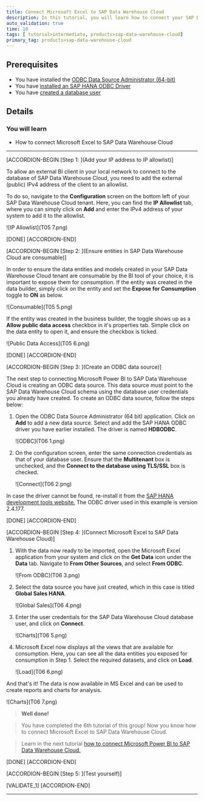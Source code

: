 ```yaml
---
title: Connect Microsoft Excel to SAP Data Warehouse Cloud
description: In this tutorial, you will learn how to connect your SAP Data Warehouse Cloud tenant to Microsoft Excel.
auto_validation: true
time: 10
tags: [ tutorial>intermediate, products>sap-data-warehouse-cloud]
primary_tag: products>sap-data-warehouse-cloud
---
```


## Prerequisites
  - You have installed the [ODBC Data Source Administrator (64-bit)](https://docs.microsoft.com/en-us/sql/connect/odbc/download-odbc-driver-for-sql-server?view=sql-server-ver15)
  - You have [installed an SAP HANA ODBC Driver](data-warehouse-cloud-bi4-install-odbc)
  - You have [created a database user](data-warehouse-cloud-intro8-create-databaseuser)

## Details
### You will learn
  - How to connect Microsoft Excel to SAP Data Warehouse Cloud

---
[ACCORDION-BEGIN [Step 1: ](Add your IP address to IP allowlist)]

To allow an external BI client in your local network to connect to the database of SAP Data Warehouse Cloud, you need to add the external (public) IPv4 address of the client to an allowlist.

To do so, navigate to the **Configuration** screen on the bottom left of your SAP Data Warehouse Cloud tenant. Here, you can find the **IP Allowlist** tab, where you can simply click on **Add** and enter the IPv4 address of your system to add it to the allowlist.

  ![IP Allowlist](T05 7.png)

[DONE]
[ACCORDION-END]

[ACCORDION-BEGIN [Step 2: ](Ensure entities in SAP Data Warehouse Cloud are consumable)]

In order to ensure the data entities and models created in your SAP Data Warehouse Cloud tenant are consumable by the BI tool of your choice, it is important to expose them for consumption.
If the entity was created in the data builder, simply click on the entity and set the **Expose for Consumption** toggle to **ON** as below.

  ![Consumable](T05 5.png)

If the entity was created in the business builder, the toggle shows up as a **Allow public data access** checkbox in it's properties tab. Simple click on the data entity to open it, and ensure the checkbox is ticked.

  ![Public Data Access](T05 6.png)

[DONE]
[ACCORDION-END]


[ACCORDION-BEGIN [Step 3: ](Create an ODBC data source)]

The next step to connecting Microsoft Power BI to SAP Data Warehouse Cloud is creating an ODBC data source. This data source must point to the SAP Data Warehouse Cloud schema using the database user credentials you already have created. To create an ODBC data source, follow the steps below:

1. Open the ODBC Data Source Administrator (64 bit) application. Click on **Add** to add a new data source. Select and add the SAP HANA ODBC driver you have earlier installed. The driver is named **HDBODBC**.

    ![ODBC](T06 1.png)

2. On the configuration screen, enter the same connection credentials as that of your database user. Ensure that the **Multitenant** box is unchecked, and the **Connect to the database using TLS/SSL** box is checked.

    ![Connect](T06 2.png)

In case the driver cannot be found, re-install it from the [SAP HANA development tools website.](https://tools.eu1.hana.ondemand.com/#hanatools) The ODBC driver used in this example is version 2.4.177.


[DONE]
[ACCORDION-END]

[ACCORDION-BEGIN [Step 4: ](Connect Microsoft Excel to SAP Data Warehouse Cloud)]

1.	With the data now ready to be imported, open the Microsoft Excel application from your system and click on the **Get Data** icon under the **Data** tab. Navigate to **From Other Sources**, and select **From ODBC**.

    ![From ODBC](T06 3.png)

2. Select the data source you have just created, which in this case is titled **Global Sales HANA**.

    ![Global Sales](T06 4.png)

3. Enter the user credentials for the SAP Data Warehouse Cloud database user, and click on **Connect**.

    ![Charts](T06 5.png)

4.	Microsoft Excel now displays all the views that are available for consumption. Here, you can see all the data entities you exposed for consumption in Step 1. Select the required datasets, and click on **Load**.

    ![Load](T06 6.png)

And that's it! The data is now available in MS Excel and can be used to create reports and charts for analysis.

  ![Charts](T06 7.png)



>**Well done!**

> You have completed the 6th tutorial of this group! Now you know how to connect Microsoft Excel to SAP Data Warehouse Cloud.

> Learn in the next tutorial [how to connect Microsoft Power BI to SAP Data Warehouse Cloud.](data-warehouse-cloud-bi7-connect-powerbi)


[DONE]
[ACCORDION-END]

[ACCORDION-BEGIN [Step 5: ](Test yourself)]

[VALIDATE_1]
[ACCORDION-END]

---

